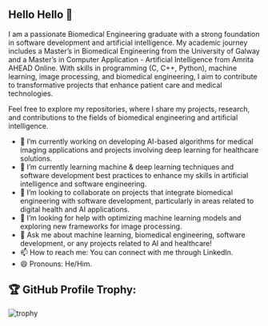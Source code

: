 ## Hello Hello 👋

I am a passionate Biomedical Engineering graduate with a strong foundation in software development and artificial intelligence. My academic journey includes a Master’s in Biomedical Engineering from the University of Galway and a Master’s in Computer Application - Artificial Intelligence from Amrita AHEAD Online.
With skills in programming (C, C++, Python), machine learning, image processing, and biomedical engineering, I aim to contribute to transformative projects that enhance patient care and medical technologies.

Feel free to explore my repositories, where I share my projects, research, and contributions to the fields of biomedical engineering and artificial intelligence.

* 🔭 I’m currently working on developing AI-based algorithms for medical imaging applications and projects involving deep learning for healthcare solutions.
* 🌱 I’m currently learning machine & deep learning techniques and software development best practices to enhance my skills in artificial intelligence and software engineering.
* 👯 I’m looking to collaborate on projects that integrate biomedical engineering with software development, particularly in areas related to digital health and AI applications.
* 🤔 I’m looking for help with optimizing machine learning models and exploring new frameworks for image processing.
* 💬 Ask me about machine learning, biomedical engineering, software development, or any projects related to AI and healthcare!
* 📫 How to reach me: You can connect with me through LinkedIn.
* 😄 Pronouns: He/Him.

## 🏆 GitHub Profile Trophy:

![trophy](https://github-profile-trophy.vercel.app/?username=MD-Rifat1709&theme=onedark)
